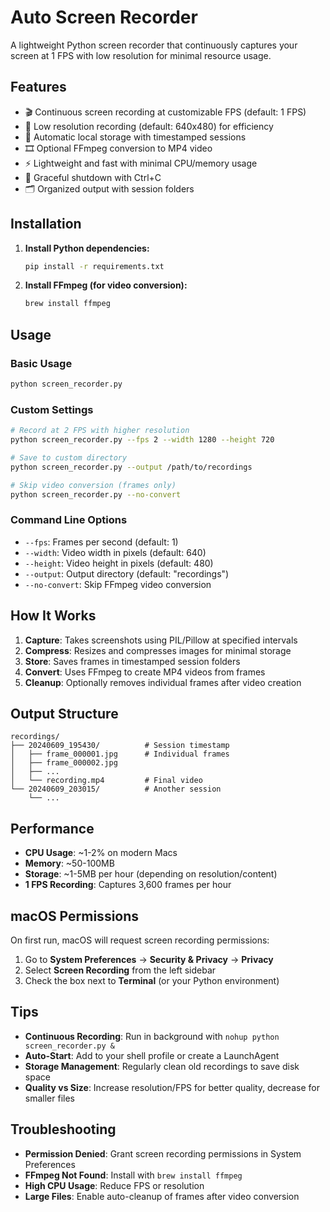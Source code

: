 # Auto Screen Recorder

A lightweight Python screen recorder that continuously captures your screen at 1 FPS with low resolution for minimal resource usage.

## Features

- 🎬 Continuous screen recording at customizable FPS (default: 1 FPS)
- 📐 Low resolution recording (default: 640x480) for efficiency
- 💾 Automatic local storage with timestamped sessions
- 🎞️ Optional FFmpeg conversion to MP4 video
- ⚡ Lightweight and fast with minimal CPU/memory usage
- 🛑 Graceful shutdown with Ctrl+C
- 🗂️ Organized output with session folders

## Installation

1. **Install Python dependencies:**
   ```bash
   pip install -r requirements.txt
   ```

2. **Install FFmpeg (for video conversion):**
   ```bash
   brew install ffmpeg
   ```

## Usage

### Basic Usage
```bash
python screen_recorder.py
```

### Custom Settings
```bash
# Record at 2 FPS with higher resolution
python screen_recorder.py --fps 2 --width 1280 --height 720

# Save to custom directory
python screen_recorder.py --output /path/to/recordings

# Skip video conversion (frames only)
python screen_recorder.py --no-convert
```

### Command Line Options

- `--fps`: Frames per second (default: 1)
- `--width`: Video width in pixels (default: 640)
- `--height`: Video height in pixels (default: 480)
- `--output`: Output directory (default: "recordings")
- `--no-convert`: Skip FFmpeg video conversion

## How It Works

1. **Capture**: Takes screenshots using PIL/Pillow at specified intervals
2. **Compress**: Resizes and compresses images for minimal storage
3. **Store**: Saves frames in timestamped session folders
4. **Convert**: Uses FFmpeg to create MP4 videos from frames
5. **Cleanup**: Optionally removes individual frames after video creation

## Output Structure

```
recordings/
├── 20240609_195430/          # Session timestamp
│   ├── frame_000001.jpg      # Individual frames
│   ├── frame_000002.jpg
│   ├── ...
│   └── recording.mp4         # Final video
└── 20240609_203015/          # Another session
    └── ...
```

## Performance

- **CPU Usage**: ~1-2% on modern Macs
- **Memory**: ~50-100MB
- **Storage**: ~1-5MB per hour (depending on resolution/content)
- **1 FPS Recording**: Captures 3,600 frames per hour

## macOS Permissions

On first run, macOS will request screen recording permissions:
1. Go to **System Preferences** → **Security & Privacy** → **Privacy**
2. Select **Screen Recording** from the left sidebar
3. Check the box next to **Terminal** (or your Python environment)

## Tips

- **Continuous Recording**: Run in background with `nohup python screen_recorder.py &`
- **Auto-Start**: Add to your shell profile or create a LaunchAgent
- **Storage Management**: Regularly clean old recordings to save disk space
- **Quality vs Size**: Increase resolution/FPS for better quality, decrease for smaller files

## Troubleshooting

- **Permission Denied**: Grant screen recording permissions in System Preferences
- **FFmpeg Not Found**: Install with `brew install ffmpeg`
- **High CPU Usage**: Reduce FPS or resolution
- **Large Files**: Enable auto-cleanup of frames after video conversion
